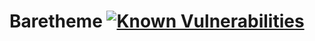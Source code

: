 # Baretheme [![Known Vulnerabilities](https://snyk.io/test/github/baretheme/theme/badge.svg?targetFile=package.json)](https://snyk.io/test/github/baretheme/theme?targetFile=package.json)